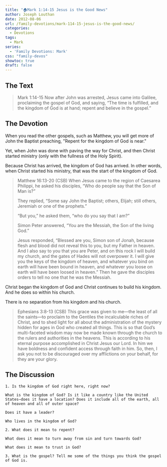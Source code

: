 ```yaml
---
title: "🏠Mark 1:14-15 Jesus is the Good News"
author: Joseph Louthan
date: 2012-08-06
url: /family-devotions/mark-114-15-jesus-is-the-good-news/
categories:
  - Devotions
tags:
  - Mark
series:
  - 'Family Devotions: Mark'
css: "family-devos"
showtoc: true
draft: false
---
```


## The Text

>Mark 1:14-15 Now after John was arrested, Jesus came into Galilee, proclaiming the gospel of God, and saying, “The time is fulfilled, and the kingdom of God is at hand; repent and believe in the gospel.”

## The Devotion

When you read the other gospels, such as Matthew, you will get more of John the Baptist preaching, "Repent for the kingdom of God is near."

Yet, when John was done with paving the way for Christ, and then Christ started ministry (only with the fullness of the Holy Spirit).

Because Christ has arrived, the kingdom of God has arrived. In other words, when Christ started his ministry, that was the start of the kingdom of God.

>Matthew 16:13-20 (CSB) When Jesus came to the region of Caesarea Philippi, he asked his disciples, “Who do people say that the Son of Man is?”
>
>They replied, “Some say John the Baptist; others, Elijah; still others, Jeremiah or one of the prophets.”
>
>“But you,” he asked them, “who do you say that I am?”
>
>Simon Peter answered, “You are the Messiah, the Son of the living God.”
>
>Jesus responded, “Blessed are you, Simon son of Jonah, because flesh and blood did not reveal this to you, but my Father in heaven. And I also say to you that you are Peter, and on this rock I will build my church, and the gates of Hades will not overpower it. I will give you the keys of the kingdom of heaven, and whatever you bind on earth will have been bound in heaven, and whatever you loose on earth will have been loosed in heaven.” Then he gave the disciples orders to tell no one that he was the Messiah.

Christ began the kingdom of God and Christ continues to build his kingdom. And he does so within his church.

There is no separation from his kingdom and his church.

>Ephesians 3:8-13 (CSB) This grace was given to me—the least of all the saints—to proclaim to the Gentiles the incalculable riches of Christ, and to shed light for all about the administration of the mystery hidden for ages in God who created all things. This is so that God’s multi-faceted wisdom may now be made known through the church to the rulers and authorities in the heavens. This is according to his eternal purpose accomplished in Christ Jesus our Lord. In him we have boldness and confident access through faith in him. So, then, I ask you not to be discouraged over my afflictions on your behalf, for they are your glory.

## The Discussion

```text
1. Is the kingdom of God right here, right now?

What is the kingdom of God? Is it like a country like the United States—does it have a location? Does it include all of the earth, all of heaven and all of outer space?

Does it have a leader?

Who lives in the kingdom of God?

2. What does it mean to repent?

What does it mean to turn away from sin and turn towards God?

What does it mean to trust in God?

3. What is the gospel? Tell me some of the things you think the gospel of God is.
```
